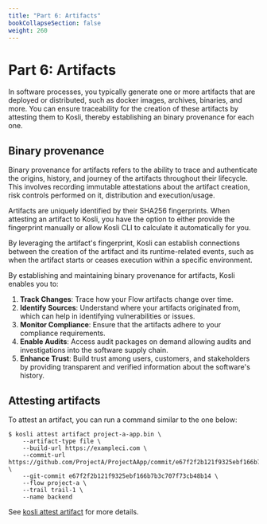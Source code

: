 ```yaml
---
title: "Part 6: Artifacts"
bookCollapseSection: false
weight: 260
---
```

# Part 6: Artifacts

In software processes, you typically generate one or more artifacts that are deployed or distributed, such as docker images, archives, binaries, and more. You can ensure traceability for the creation of these artifacts by attesting them to Kosli, thereby establishing an binary provenance for each one.

## Binary provenance

Binary provenance for artifacts refers to the ability to trace and authenticate the origins, history, and journey of the artifacts throughout their lifecycle. This involves recording immutable attestations about the artifact creation, risk controls performed on it, distribution and execution/usage.

Artifacts are uniquely identified by their SHA256 fingerprints. When attesting an artifact to Kosli, you have the option to either provide the fingerprint manually or allow Kosli CLI to calculate it automatically for you.

By leveraging the artifact's fingerprint, Kosli can establish connections between the creation of the artifact and its runtime-related events, such as when the artifact starts or ceases execution within a specific environment.

By establishing and maintaining binary provenance for artifacts, Kosli enables you to:

1. **Track Changes**: Trace how your Flow artifacts change over time.
2. **Identify Sources**: Understand where your artifacts originated from, which can help in identifying vulnerabilities or issues.
3. **Monitor Compliance**: Ensure that the artifacts adhere to your compliance requirements.
4. **Enable Audits**: Access audit packages on demand allowing audits and investigations into the software supply chain.
5. **Enhance Trust**: Build trust among users, customers, and stakeholders by providing transparent and verified information about the software's history.

## Attesting artifacts

To attest an artifact, you can run a command similar to the one below:

```shell
$ kosli attest artifact project-a-app.bin \
	--artifact-type file \
	--build-url https://exampleci.com \
	--commit-url https://github.com/ProjectA/ProjectAApp/commit/e67f2f2b121f9325ebf166b7b3c707f73cb48b14 \
	--git-commit e67f2f2b121f9325ebf166b7b3c707f73cb48b14 \
	--flow project-a \
	--trail trail-1 \
	--name backend
```
See [kosli attest artifact](/client_reference/kosli_attest_artifact/) for more details. 



